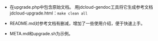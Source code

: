 - 在upgrade.php中包含原始文档。
 用jdcloud-gendoc工具将它生成参考文档jdcloud-upgrade.html：`make clean all`

- README.md对参考文档有删减，增加了一些使用介绍，便于快速上手。

- META.md和upgrade.sh为示例。
